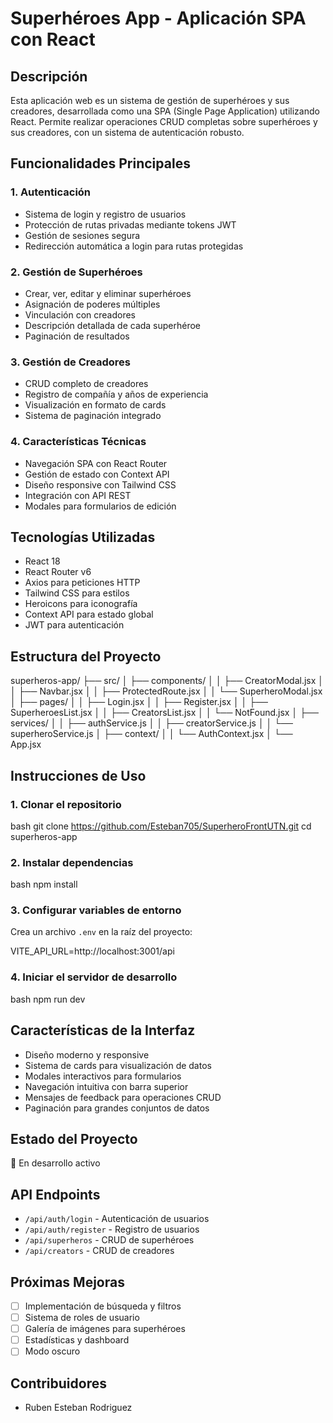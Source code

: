 # Superhéroes App - Aplicación SPA con React

## Descripción
Esta aplicación web es un sistema de gestión de superhéroes y sus creadores, desarrollada como una SPA (Single Page Application) utilizando React. Permite realizar operaciones CRUD completas sobre superhéroes y sus creadores, con un sistema de autenticación robusto.

## Funcionalidades Principales

### 1. Autenticación
- Sistema de login y registro de usuarios
- Protección de rutas privadas mediante tokens JWT
- Gestión de sesiones segura
- Redirección automática a login para rutas protegidas

### 2. Gestión de Superhéroes
- Crear, ver, editar y eliminar superhéroes
- Asignación de poderes múltiples
- Vinculación con creadores
- Descripción detallada de cada superhéroe
- Paginación de resultados

### 3. Gestión de Creadores
- CRUD completo de creadores
- Registro de compañía y años de experiencia
- Visualización en formato de cards
- Sistema de paginación integrado

### 4. Características Técnicas
- Navegación SPA con React Router
- Gestión de estado con Context API
- Diseño responsive con Tailwind CSS
- Integración con API REST
- Modales para formularios de edición

## Tecnologías Utilizadas
- React 18
- React Router v6
- Axios para peticiones HTTP
- Tailwind CSS para estilos
- Heroicons para iconografía
- Context API para estado global
- JWT para autenticación

## Estructura del Proyecto

superheros-app/
├── src/
│ ├── components/
│ │ ├── CreatorModal.jsx
│ │ ├── Navbar.jsx
│ │ ├── ProtectedRoute.jsx
│ │ └── SuperheroModal.jsx
│ ├── pages/
│ │ ├── Login.jsx
│ │ ├── Register.jsx
│ │ ├── SuperheroesList.jsx
│ │ ├── CreatorsList.jsx
│ │ └── NotFound.jsx
│ ├── services/
│ │ ├── authService.js
│ │ ├── creatorService.js
│ │ └── superheroService.js
│ ├── context/
│ │ └── AuthContext.jsx
│ └── App.jsx

## Instrucciones de Uso

### 1. Clonar el repositorio

bash
git clone https://github.com/Esteban705/SuperheroFrontUTN.git
cd superheros-app


### 2. Instalar dependencias

bash
npm install

### 3. Configurar variables de entorno
Crea un archivo `.env` en la raíz del proyecto:

VITE_API_URL=http://localhost:3001/api

### 4. Iniciar el servidor de desarrollo

bash
npm run dev



## Características de la Interfaz
- Diseño moderno y responsive
- Sistema de cards para visualización de datos
- Modales interactivos para formularios
- Navegación intuitiva con barra superior
- Mensajes de feedback para operaciones CRUD
- Paginación para grandes conjuntos de datos

## Estado del Proyecto
🚀 En desarrollo activo

## API Endpoints
- `/api/auth/login` - Autenticación de usuarios
- `/api/auth/register` - Registro de usuarios
- `/api/superheros` - CRUD de superhéroes
- `/api/creators` - CRUD de creadores

## Próximas Mejoras
- [ ] Implementación de búsqueda y filtros
- [ ] Sistema de roles de usuario
- [ ] Galería de imágenes para superhéroes
- [ ] Estadísticas y dashboard
- [ ] Modo oscuro

## Contribuidores
- Ruben Esteban Rodriguez
